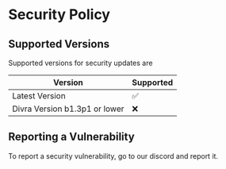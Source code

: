 # Security Policy

## Supported Versions

Supported versions for security updates are

| Version | Supported          |
| ------- | ------------------ |
| Latest Version   | :white_check_mark: |
| Divra Version b1.3p1 or lower   | :x:                |


## Reporting a Vulnerability
To report a security vulnerability, go to our discord and report it.
